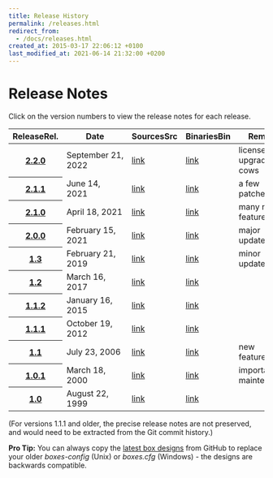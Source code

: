 ```yaml
---
title: Release History
permalink: /releases.html
redirect_from:
  - /docs/releases.html
created_at: 2015-03-17 22:06:12 +0100
last_modified_at: 2021-06-14 21:32:00 +0200
---
```


# Release Notes

Click on the version numbers to view the release notes for each release.

<table class="table table-striped">
  <thead>
    <tr>
      <th scope="col"><span class="d-none d-sm-inline">Release</span><span class="d-inline d-sm-none">Rel.</span></th>
      <th scope="col">Date</th>
      <th scope="col"><span class="d-none d-sm-inline">Sources</span><span class="d-inline d-sm-none">Src</span></th>
      <th scope="col"><span class="d-none d-sm-inline">Binaries</span><span class="d-inline d-sm-none">Bin</span></th>
      <th scope="col" class="d-none d-sm-table-cell">Remark</th>
    </tr>
  </thead>
  <tbody>
    <tr>
      <th scope="row"><a href="{{ site.baseurl}}{% post_url 2022-09-21-boxes-v2.2.0-released %}">2.2.0</a></th>
      <td>September&nbsp;21, 2022</td>
      <td><a href="https://github.com/{{ site.github }}/tree/v2.2.0">link</a></td>
      <td><a href="https://github.com/{{ site.github }}/releases/tag/v2.2.0">link</a></td>
      <td class="d-none d-sm-table-cell">license upgrade, cows</td>
    </tr>
    <tr>
      <th scope="row"><a href="{{ site.baseurl}}{% post_url 2021-06-14-boxes-v2.1.1-released %}">2.1.1</a></th>
      <td>June&nbsp;14, 2021</td>
      <td><a href="https://github.com/{{ site.github }}/tree/v2.1.1">link</a></td>
      <td><a href="https://github.com/{{ site.github }}/releases/tag/v2.1.1">link</a></td>
      <td class="d-none d-sm-table-cell">a few patches</td>
    </tr>
    <tr>
      <th scope="row"><a href="{{ site.baseurl}}{% post_url 2021-04-18-boxes-v2.1.0-released %}">2.1.0</a></th>
      <td>April&nbsp;18, 2021</td>
      <td><a href="https://github.com/{{ site.github }}/tree/v2.1.0">link</a></td>
      <td><a href="https://github.com/{{ site.github }}/releases/tag/v2.1.0">link</a></td>
      <td class="d-none d-sm-table-cell">many new features</td>
    </tr>
    <tr>
      <th scope="row"><a href="{{ site.baseurl}}{% post_url 2021-02-15-boxes-v2.0.0-released %}">2.0.0</a></th>
      <td>February&nbsp;15, 2021</td>
      <td><a href="https://github.com/{{ site.github }}/tree/v2.0.0">link</a></td>
      <td><a href="https://github.com/{{ site.github }}/releases/tag/v2.0.0">link</a></td>
      <td class="d-none d-sm-table-cell">major update</td>
    </tr>
    <tr>
      <th scope="row"><a href="{{ site.baseurl}}{% post_url 2019-02-21-boxes-v1.3-released %}">1.3</a></th>
      <td>February&nbsp;21, 2019</td>
      <td><a href="https://github.com/{{ site.github }}/tree/v1.3">link</a></td>
      <td><a href="https://github.com/{{ site.github }}/releases/tag/v1.3">link</a></td>
      <td class="d-none d-sm-table-cell">minor update</td>
    </tr>
    <tr>
      <th scope="row"><a href="{{ site.baseurl}}{% post_url 2017-03-16-boxes-v1.2-released %}">1.2</a></th>
      <td>March&nbsp;16, 2017</td>
      <td><a href="https://github.com/{{ site.github }}/tree/v1.2">link</a></td>
      <td><a href="https://github.com/{{ site.github }}/releases/tag/v1.2">link</a></td>
      <td class="d-none d-sm-table-cell">&nbsp;</td>
    </tr>
    <tr>
      <th scope="row"><a href="{{ site.baseurl}}{% post_url 2015-01-16-boxes-v1.1.2-released %}">1.1.2</a></th>
      <td>January&nbsp;16, 2015</td>
      <td><a href="https://github.com/{{ site.github }}/tree/v1.1.2">link</a></td>
      <td><a href="https://github.com/{{ site.github }}/releases/tag/v1.1.2">link</a></td>
      <td class="d-none d-sm-table-cell">&nbsp;</td>
    </tr>
    <tr>
      <th scope="row"><a href="https://github.com/{{ site.github }}/releases/tag/v1.1.1">1.1.1</a></th>
      <td>October&nbsp;19, 2012</td>
      <td><a href="https://github.com/{{ site.github }}/tree/release_1.1.1">link</a></td>
      <td><a href="https://github.com/{{ site.github }}/releases/tag/v1.1.1">link</a></td>
      <td class="d-none d-sm-table-cell">&nbsp;</td>
    </tr>
    <tr>
      <th scope="row"><a href="https://github.com/{{ site.github }}/releases/tag/v1.1">1.1</a></th>
      <td>July&nbsp;23, 2006</td>
      <td><a href="https://github.com/{{ site.github }}/tree/release_1.1">link</a></td>
      <td><a href="https://github.com/{{ site.github }}/releases/tag/v1.1">link</a></td>
      <td class="d-none d-sm-table-cell">new features</td>
    </tr>
    <tr>
      <th scope="row"><a href="https://github.com/{{ site.github }}/releases/tag/v1.0.1">1.0.1</a></th>
      <td>March&nbsp;18, 2000</td>
      <td><a href="https://github.com/{{ site.github }}/tree/release_1.0.1">link</a></td>
      <td><a href="https://github.com/{{ site.github }}/releases/tag/v1.0.1">link</a></td>
      <td class="d-none d-sm-table-cell">important maintenance</td>
    </tr>
    <tr>
      <th scope="row"><a href="https://github.com/{{ site.github }}/releases/tag/v1.0">1.0</a></th>
      <td>August&nbsp;22, 1999</td>
      <td><a href="https://github.com/{{ site.github }}/tree/release_1.0">link</a></td>
      <td><a href="https://github.com/{{ site.github }}/releases/tag/v1.0">link</a></td>
      <td class="d-none d-sm-table-cell">&nbsp;</td>
    </tr>
  </tbody>
</table>

(For versions 1.1.1 and older, the precise release notes are not preserved, and would need to be extracted from the
Git commit history.)


<div class="alert alert-primary my-5">
    <strong>Pro Tip:</strong> You can always copy the
    <a href="https://github.com/{{ site.github }}/blob/master/boxes-config">latest box designs</a>
    from GitHub to replace your older <i>boxes-config</i> (Unix) or <i>boxes.cfg</i> (Windows) - the designs
    are backwards compatible.
</div>
